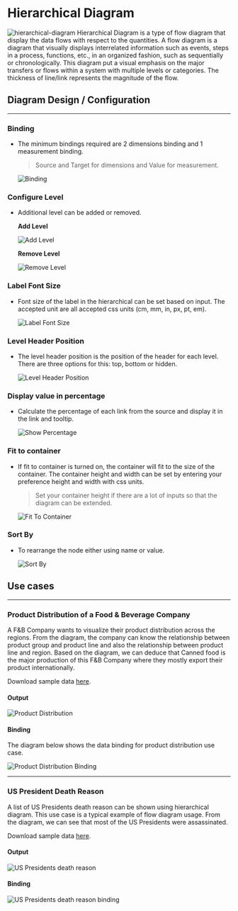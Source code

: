 # Hierarchical Diagram

![hierarchical-diagram](./images/hierarchical-diagram/hierarchical-diagram.svg)
Hierarchical Diagram is a type of flow diagram that display the data flows with respect to the quantities. A flow diagram  is a diagram that visually displays interrelated information such as events, steps in a process, functions, etc., in an organized fashion, such as sequentially or chronologically. This diagram put a visual emphasis on the major transfers or flows within a system with multiple levels or categories. The thickness of line/link represents the magnitude of the flow. 

## Diagram Design / Configuration
---
### Binding
- The minimum bindings required are 2 dimensions binding and 1 measurement binding.  
    >Source and Target for dimensions and Value for measurement.

    ![Binding](./images/hierarchical-diagram/binding.PNG)

### Configure Level
- Additional level can be added or removed.

    **Add Level**

    ![Add Level](./images/hierarchical-diagram/add-level.PNG)

    **Remove Level**

    ![Remove Level](./images/hierarchical-diagram/remove-level.PNG)

### Label Font Size
- Font size of the label in the hierarchical can be set based on input. The accepted unit are all accepted css units (cm, mm, in, px, pt, em).

    ![Label Font Size](./images/hierarchical-diagram/label-font-size.PNG)

### Level Header Position
- The level header position is the position of the header for each level. There are three options for this: top, bottom or hidden.

    ![Level Header Position](./images/hierarchical-diagram/level-header-position.PNG)


### Display value in percentage
- Calculate the percentage of each link from the source and display it in the link and tooltip.

    ![Show Percentage](./images/hierarchical-diagram/show-percentage.png)

### Fit to container
- If fit to container is turned on, the container will fit to the size of the container. The container height and width can be set by entering your preference height and width with css units. 
    >Set your container height if there are a lot of inputs so that the diagram can be extended.

    ![Fit To Container](./images/hierarchical-diagram/fit-to-container.PNG)

### Sort By
- To rearrange the node either using name or value.

    ![Sort By](./images/hierarchical-diagram/sort-by.PNG)

## Use cases
---
### Product Distribution of a Food & Beverage Company

A F&B Company wants to visualize their product distribution across the regions. From the diagram, the company can know the relationship between product group and product line and also the relationship between product line and region. Based on the diagram, we can deduce that Canned food is the major production of this F&B Company where they mostly export their product internationally.

Download sample data [here](./sample-data/hierarchical-diagram/company-product-distribution.csv).

#### Output

![Product Distribution](./images/hierarchical-diagram/product-distribution.PNG)

#### Binding
The diagram below shows the data binding for product distribution use case.

![Product Distribution Binding](./images/hierarchical-diagram/product-distribution-binding.PNG)

---

### US President Death Reason
A list of US Presidents death reason can be shown using hierarchical diagram. This use case is a typical example of flow diagram usage. From the diagram, we can see that most of the US Presidents were assassinated.

Download sample data [here](./sample-data/hierarchical-diagram/US-president-death-reason.csv).

#### Output

![US Presidents death reason](./images/hierarchical-diagram/us-president-death-reason.PNG)

#### Binding

![US Presidents death reason binding](./images/hierarchical-diagram/us-president-death-reason-binding.PNG)

